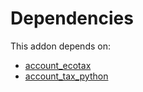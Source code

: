 # Dependencies

This addon depends on:

- [account_ecotax](https://github.com/bringout/oca-financial)
- [account_tax_python](https://github.com/bringout/oca-ocb-accounting)
